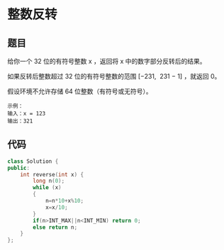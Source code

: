 # 整数反转
## 题目
给你一个 32 位的有符号整数 x ，返回将 x 中的数字部分反转后的结果。

如果反转后整数超过 32 位的有符号整数的范围 [−231,  231 − 1] ，就返回 0。

假设环境不允许存储 64 位整数（有符号或无符号）。

```
示例：
输入：x = 123
输出：321
```

## 代码
```cpp
class Solution {
public:
    int reverse(int x) {
        long n(0);
        while (x)
        {
            n=n*10+x%10;
            x=x/10;
        }
        if(n>INT_MAX||n<INT_MIN) return 0;
        else return n;
    }
};
```